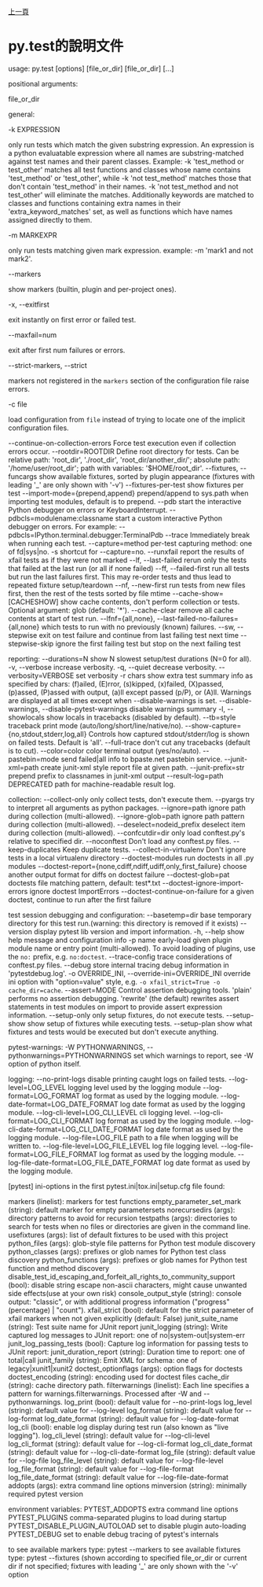 [上一頁](https://jian-hong-wu.github.io/blog/)

# py.test的說明文件

usage: py.test [options] [file_or_dir] [file_or_dir] [...]

positional arguments:

  file_or_dir

general:

  -k EXPRESSION         
  
  only run tests which match the given substring expression. An expression is a python evaluatable expression where all names are substring-matched against test names and their parent classes. Example: -k 'test_method or test_other' matches all test functions and classes whose name contains 'test_method' or 'test_other', while -k 'not test_method' matches those that don't contain 'test_method' in their names. -k 'not test_method and not test_other' will eliminate the matches. Additionally keywords are matched to classes and functions containing extra names in their 'extra_keyword_matches' set, as well as functions which have names assigned directly to them.
                        
  -m MARKEXPR           
  
  only run tests matching given mark expression. example: -m 'mark1 and not mark2'.
                        
  --markers             
  
  show markers (builtin, plugin and per-project ones).
  
  -x, --exitfirst       
  
  exit instantly on first error or failed test.
  
  --maxfail=num         
  
  exit after first num failures or errors.
  
  --strict-markers, --strict
                        
  markers not registered in the `markers` section of the configuration file raise errors.
  
  -c file               
  
  load configuration from `file` instead of trying to locate one of the implicit configuration files.
  
  --continue-on-collection-errors
                        Force test execution even if collection errors occur.
  --rootdir=ROOTDIR     Define root directory for tests. Can be relative path:
                        'root_dir', './root_dir', 'root_dir/another_dir/';
                        absolute path: '/home/user/root_dir'; path with
                        variables: '$HOME/root_dir'.
  --fixtures, --funcargs
                        show available fixtures, sorted by plugin appearance
                        (fixtures with leading '_' are only shown with '-v')
  --fixtures-per-test   show fixtures per test
  --import-mode={prepend,append}
                        prepend/append to sys.path when importing test
                        modules, default is to prepend.
  --pdb                 start the interactive Python debugger on errors or
                        KeyboardInterrupt.
  --pdbcls=modulename:classname
                        start a custom interactive Python debugger on errors.
                        For example:
                        --pdbcls=IPython.terminal.debugger:TerminalPdb
  --trace               Immediately break when running each test.
  --capture=method      per-test capturing method: one of fd|sys|no.
  -s                    shortcut for --capture=no.
  --runxfail            report the results of xfail tests as if they were not
                        marked
  --lf, --last-failed   rerun only the tests that failed at the last run (or
                        all if none failed)
  --ff, --failed-first  run all tests but run the last failures first. This
                        may re-order tests and thus lead to repeated fixture
                        setup/teardown
  --nf, --new-first     run tests from new files first, then the rest of the
                        tests sorted by file mtime
  --cache-show=[CACHESHOW]
                        show cache contents, don't perform collection or
                        tests. Optional argument: glob (default: '*').
  --cache-clear         remove all cache contents at start of test run.
  --lfnf={all,none}, --last-failed-no-failures={all,none}
                        which tests to run with no previously (known)
                        failures.
  --sw, --stepwise      exit on test failure and continue from last failing
                        test next time
  --stepwise-skip       ignore the first failing test but stop on the next
                        failing test

reporting:
  --durations=N         show N slowest setup/test durations (N=0 for all).
  -v, --verbose         increase verbosity.
  -q, --quiet           decrease verbosity.
  --verbosity=VERBOSE   set verbosity
  -r chars              show extra test summary info as specified by chars:
                        (f)ailed, (E)rror, (s)kipped, (x)failed, (X)passed,
                        (p)assed, (P)assed with output, (a)ll except passed
                        (p/P), or (A)ll. Warnings are displayed at all times
                        except when --disable-warnings is set.
  --disable-warnings, --disable-pytest-warnings
                        disable warnings summary
  -l, --showlocals      show locals in tracebacks (disabled by default).
  --tb=style            traceback print mode (auto/long/short/line/native/no).
  --show-capture={no,stdout,stderr,log,all}
                        Controls how captured stdout/stderr/log is shown on
                        failed tests. Default is 'all'.
  --full-trace          don't cut any tracebacks (default is to cut).
  --color=color         color terminal output (yes/no/auto).
  --pastebin=mode       send failed|all info to bpaste.net pastebin service.
  --junit-xml=path      create junit-xml style report file at given path.
  --junit-prefix=str    prepend prefix to classnames in junit-xml output
  --result-log=path     DEPRECATED path for machine-readable result log.

collection:
  --collect-only        only collect tests, don't execute them.
  --pyargs              try to interpret all arguments as python packages.
  --ignore=path         ignore path during collection (multi-allowed).
  --ignore-glob=path    ignore path pattern during collection (multi-allowed).
  --deselect=nodeid_prefix
                        deselect item during collection (multi-allowed).
  --confcutdir=dir      only load conftest.py's relative to specified dir.
  --noconftest          Don't load any conftest.py files.
  --keep-duplicates     Keep duplicate tests.
  --collect-in-virtualenv
                        Don't ignore tests in a local virtualenv directory
  --doctest-modules     run doctests in all .py modules
  --doctest-report={none,cdiff,ndiff,udiff,only_first_failure}
                        choose another output format for diffs on doctest
                        failure
  --doctest-glob=pat    doctests file matching pattern, default: test*.txt
  --doctest-ignore-import-errors
                        ignore doctest ImportErrors
  --doctest-continue-on-failure
                        for a given doctest, continue to run after the first
                        failure

test session debugging and configuration:
  --basetemp=dir        base temporary directory for this test run.(warning:
                        this directory is removed if it exists)
  --version             display pytest lib version and import information.
  -h, --help            show help message and configuration info
  -p name               early-load given plugin module name or entry point
                        (multi-allowed). To avoid loading of plugins, use the
                        `no:` prefix, e.g. `no:doctest`.
  --trace-config        trace considerations of conftest.py files.
  --debug               store internal tracing debug information in
                        'pytestdebug.log'.
  -o OVERRIDE_INI, --override-ini=OVERRIDE_INI
                        override ini option with "option=value" style, e.g.
                        `-o xfail_strict=True -o cache_dir=cache`.
  --assert=MODE         Control assertion debugging tools. 'plain' performs no
                        assertion debugging. 'rewrite' (the default) rewrites
                        assert statements in test modules on import to provide
                        assert expression information.
  --setup-only          only setup fixtures, do not execute tests.
  --setup-show          show setup of fixtures while executing tests.
  --setup-plan          show what fixtures and tests would be executed but
                        don't execute anything.

pytest-warnings:
  -W PYTHONWARNINGS, --pythonwarnings=PYTHONWARNINGS
                        set which warnings to report, see -W option of python
                        itself.

logging:
  --no-print-logs       disable printing caught logs on failed tests.
  --log-level=LOG_LEVEL
                        logging level used by the logging module
  --log-format=LOG_FORMAT
                        log format as used by the logging module.
  --log-date-format=LOG_DATE_FORMAT
                        log date format as used by the logging module.
  --log-cli-level=LOG_CLI_LEVEL
                        cli logging level.
  --log-cli-format=LOG_CLI_FORMAT
                        log format as used by the logging module.
  --log-cli-date-format=LOG_CLI_DATE_FORMAT
                        log date format as used by the logging module.
  --log-file=LOG_FILE   path to a file when logging will be written to.
  --log-file-level=LOG_FILE_LEVEL
                        log file logging level.
  --log-file-format=LOG_FILE_FORMAT
                        log format as used by the logging module.
  --log-file-date-format=LOG_FILE_DATE_FORMAT
                        log date format as used by the logging module.

[pytest] ini-options in the first pytest.ini|tox.ini|setup.cfg file found:

  markers (linelist):   markers for test functions
  empty_parameter_set_mark (string):
                        default marker for empty parametersets
  norecursedirs (args): directory patterns to avoid for recursion
  testpaths (args):     directories to search for tests when no files or directories are given in the
                        command line.
  usefixtures (args):   list of default fixtures to be used with this project
  python_files (args):  glob-style file patterns for Python test module discovery
  python_classes (args):
                        prefixes or glob names for Python test class discovery
  python_functions (args):
                        prefixes or glob names for Python test function and method discovery
  disable_test_id_escaping_and_forfeit_all_rights_to_community_support (bool):
                        disable string escape non-ascii characters, might cause unwanted side effects(use
                        at your own risk)
  console_output_style (string):
                        console output: "classic", or with additional progress information ("progress"
                        (percentage) | "count").
  xfail_strict (bool):  default for the strict parameter of xfail markers when not given explicitly
                        (default: False)
  junit_suite_name (string):
                        Test suite name for JUnit report
  junit_logging (string):
                        Write captured log messages to JUnit report: one of no|system-out|system-err
  junit_log_passing_tests (bool):
                        Capture log information for passing tests to JUnit report:
  junit_duration_report (string):
                        Duration time to report: one of total|call
  junit_family (string):
                        Emit XML for schema: one of legacy|xunit1|xunit2
  doctest_optionflags (args):
                        option flags for doctests
  doctest_encoding (string):
                        encoding used for doctest files
  cache_dir (string):   cache directory path.
  filterwarnings (linelist):
                        Each line specifies a pattern for warnings.filterwarnings. Processed after -W and
                        --pythonwarnings.
  log_print (bool):     default value for --no-print-logs
  log_level (string):   default value for --log-level
  log_format (string):  default value for --log-format
  log_date_format (string):
                        default value for --log-date-format
  log_cli (bool):       enable log display during test run (also known as "live logging").
  log_cli_level (string):
                        default value for --log-cli-level
  log_cli_format (string):
                        default value for --log-cli-format
  log_cli_date_format (string):
                        default value for --log-cli-date-format
  log_file (string):    default value for --log-file
  log_file_level (string):
                        default value for --log-file-level
  log_file_format (string):
                        default value for --log-file-format
  log_file_date_format (string):
                        default value for --log-file-date-format
  addopts (args):       extra command line options
  minversion (string):  minimally required pytest version

environment variables:
  PYTEST_ADDOPTS           extra command line options
  PYTEST_PLUGINS           comma-separated plugins to load during startup
  PYTEST_DISABLE_PLUGIN_AUTOLOAD set to disable plugin auto-loading
  PYTEST_DEBUG             set to enable debug tracing of pytest's internals


to see available markers type: pytest --markers
to see available fixtures type: pytest --fixtures
(shown according to specified file_or_dir or current dir if not specified; fixtures with leading '_' are only shown with the '-v' option
